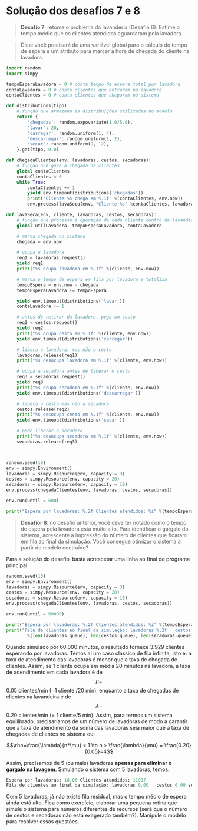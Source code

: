 # Solução dos desafios 7 e 8

>**Desafio 7**: retome o problema da lavanderia \(Desafio 6\). Estime o tempo médio que os clientes atendidos aguardaram pela lavadora.

>Dica: você precisará de uma variável global para o cálculo do tempo de espera e um atributo para marcar a hora de chegada do cliente na lavadora.

```python
import random
import simpy

tempoEsperaLavadora = 0 # conta tempo de espera total por lavadora
contaLavadora = 0 # conta clientes que entraram na lavadora
contaClientes = 0 # conta clientes que chegaram no sistema

def distributions(tipo):
    # função que armazena as distribuições utilizadas no modelo
    return {
        'chegadas': random.expovariate(1.0/5.0),
        'lavar': 20,
        'carregar': random.uniform(1, 4),
        'descarregar': random.uniform(1, 2),
        'secar': random.uniform(9, 12),
    }.get(tipo, 0.0)

def chegadaClientes(env, lavadoras, cestos, secadoras):
    # função que gera a chegada de clientes
    global contaClientes
    contaClientes = 0
    while True:
        contaClientes += 1
        yield env.timeout(distributions('chegadas'))
        print("Cliente %s chega em %.1f" %(contaClientes, env.now))
        env.process(lavaSeca(env, "Cliente %s" %contaClientes, lavadoras, cestos, secadoras))

def lavaSeca(env, cliente, lavadoras, cestos, secadoras):
    # função que processa a operação de cada cliente dentro da lavanderia
    global utilLavadora, tempoEsperaLavadora, contaLavadora

    # marca chegada no sistema
    chegada = env.now

    # ocupa a lavadora
    req1 = lavadoras.request()
    yield req1
    print("%s ocupa lavadora em %.1f" %(cliente, env.now))

    # marca o tempo de espera em fila por lavadora e totaliza
    tempoEspera = env.now - chegada
    tempoEsperaLavadora += tempoEspera

    yield env.timeout(distributions('lavar'))
    contaLavadora += 1

    # antes de retirar da lavadora, pega um cesto
    req2 = cestos.request()
    yield req2
    print("%s ocupa cesto em %.1f" %(cliente, env.now))
    yield env.timeout(distributions('carregar'))

    # libera a lavadora, mas não o cesto
    lavadoras.release(req1)
    print("%s desocupa lavadora em %.1f" %(cliente, env.now))

    # ocupa a secadora antes de liberar o cesto
    req3 = secadoras.request()
    yield req3
    print("%s ocupa secadora em %.1f" %(cliente, env.now))
    yield env.timeout(distributions('descarregar'))

    # libera o cesto mas não a secadora
    cestos.release(req2)
    print("%s desocupa cesto em %.1f" %(cliente, env.now))
    yield env.timeout(distributions('secar'))

    # pode liberar a secadora
    print("%s desocupa secadora em %.1f" %(cliente, env.now))
    secadoras.release(req3)



random.seed(10)
env = simpy.Environment()
lavadoras = simpy.Resource(env, capacity = 3)
cestos = simpy.Resource(env, capacity = 20)
secadoras = simpy.Resource(env, capacity = 10)
env.process(chegadaClientes(env, lavadoras, cestos, secadoras))

env.run(until = 600)             

print("Espera por lavadoras: %.2f Clientes atendidos: %i" %(tempoEsperaLavadora/contaLavadora, contaLavadora))
```

>**Desafior 8**: no desafio anterior, você deve ter notado como o tempo de espera pela lavadora está muito alto. Para identificar o gargalo do sistema, acrescente a impressão do número de clientes que ficaram em fila ao final da simulação. Você consegue otimizar o sistema a partir do modelo contruído?

Para a solução do desafio, basta acrescetar uma linha ao final do programa principal:

```python
random.seed(10)
env = simpy.Environment()
lavadoras = simpy.Resource(env, capacity = 3)
cestos = simpy.Resource(env, capacity = 20)
secadoras = simpy.Resource(env, capacity = 10)
env.process(chegadaClientes(env, lavadoras, cestos, secadoras))

env.run(until = 60000)

print("Espera por lavadoras: %.2f Clientes atendidos: %i" %(tempoEsperaLavadora/contaLavadora, contaLavadora))
print("Fila de clientes ao final da simulação: lavadoras %.2f   cestos %.2f secadoras %.2f" 
        %(len(lavadoras.queue), len(cestos.queue), len(secadoras.queue)))
```

Quando simulado por 60.000 minutos, o resultado fornece 3.929 clientes esperando por lavadoras. Temos aí um caso clássico de fila infinita, isto é: a taxa de atendimento das lavadoras é menor que a taxa de chegada de clientes. Assim, se 1 cliente ocupa em média 20 minutos na lavadora,  a taxa de adendimento em cada lavadora é de $$\mu=$$ 0.05 clientes\/min \(=1 cliente \/20 min\), enquanto a taxa de chegadas de clientes na lavandeira é de $$\lambda=$$0.20 clientes\/min \(= 1 cliente\/5 min\). Assim, para termos um sistema equilibrado, precisaríamos de um número de lavadoras de modo a garantir que a taxa de atendimento da soma das lavadoras seja maior que a taxa de chegadas de clientes no sistema ou:

$$\rho=\frac{\lambda}{n*\mu} < 1 \to n > \frac{\lambda}{\mu} = \frac{0.20}{0.05}=4$$

Assim, precisamos de 5 \(ou mais\) lavadoras **apenas para eliminar o gargalo na lavagem**. Simulando o sistema com 5 lavadoras, temos:

```python
Espera por lavadoras: 16.06 Clientes atendidos: 11907
Fila de clientes ao final da simulação: lavadoras 0.00   cestos 0.00 secadoras 0.00

```
Com 5 lavadoras, já não existe fila residual, mas o tempo médio de espera ainda está alto. Fica como exercício, elaborar uma pequena rotina que simule o sistema para números diferentes de recursos (será que o número de cestos e secadoras não está exagerado também?). Manipule o modelo para resolver essas questões.

